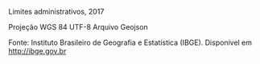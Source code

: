Limites administrativos, 2017

Projeção WGS 84
UTF-8
Arquivo Geojson


Fonte: Instituto Brasileiro de Geografia e Estatística (IBGE).
Disponível em http://ibge.gov.br
